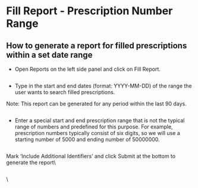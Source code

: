 # Fill Report - Prescription Number Range

## How to generate a report for filled prescriptions within a set date range

* Open Reports on the left side panel and click on Fill Report.

<figure><img src="https://lh7-us.googleusercontent.com/docsz/AD_4nXezRanTDsOGhthx1xDt0zGNA9mkvSgfGGTiPNZDuqzKYue7rwhVW_L8y30Wjo7RW7B3_aMvfF-LXvIHTBGV4u_xeSOwdsssg9o1hWomRZiVM7lGhciHAEfrilvIO9nPCckf_njKn3UwJcZMolB1yDCodiYznrjjC-3zx2u_2rKpqNB52Ssf3-g?key=Uzr0yU_z8fTrsgCXten7eg" alt=""><figcaption></figcaption></figure>

* Type in the start and end dates (format: YYYY-MM-DD) of the range the user wants to search filled prescriptions.&#x20;

Note: This report can be generated for any period within the last 90 days. &#x20;

<figure><img src="https://lh7-us.googleusercontent.com/docsz/AD_4nXclzjg3TwuO4FsZ0TsedoizkoeE-uqM1dw828S7ompY0vlGAmV70VOmi29vERpghjgvZNWxt8H-XMTCDn-ZPivBcYSAEI5llOAPb5iHxK4tJQCp83Toreij8F7kt9Ie5PTQExqtfpTcs1vi39DI-rMn9erAr5XsCzbSdub_FDOBOhyjdOQEUEo?key=Uzr0yU_z8fTrsgCXten7eg" alt=""><figcaption></figcaption></figure>

* Enter a special start and end prescription range that is not the typical range of numbers and predefined for this purpose. For example, prescription numbers typically consist of six digits, so we will use a starting number of 5000 and ending number of 50000000.&#x20;

<figure><img src="https://lh7-us.googleusercontent.com/docsz/AD_4nXdqsJKVkiFnuPpEg0qLvDi3sWAfADxj6Dows4yCBxCxwoN3FzlfNTTT-VTjgjuLop9JIhbi63C3wpOK-C00x5Re4Wp3yP7H4-GTLAM0QUI0p103vYdsgmlogx38jiJY-E95ANac2v9yWHqQnhdEqsL9t64sLQMVTheIbmmaxDtdkgTp-NYaaOE?key=Uzr0yU_z8fTrsgCXten7eg" alt=""><figcaption></figcaption></figure>

Mark ‘Include Additional Identifiers’ and click Submit at the bottom to generate the report\


<figure><img src="https://lh7-us.googleusercontent.com/docsz/AD_4nXfSU1iQMiJ-daV9Ta_c_fyYpi557NPbfUydku03gCkLCte3DWeBNB2XpOhRx2Crenef4vwZXkG6rlhkAttzdSQR4FDX9lv_HlXPn2PCCdZXn0GflUFosJaZjObdYMV4KoMFgXKeHg-v1iQNDcAvR9KS1Ijg-QVZrQKsmFBlIl2EDbdpeYQWb0s?key=Uzr0yU_z8fTrsgCXten7eg" alt=""><figcaption></figcaption></figure>

\

